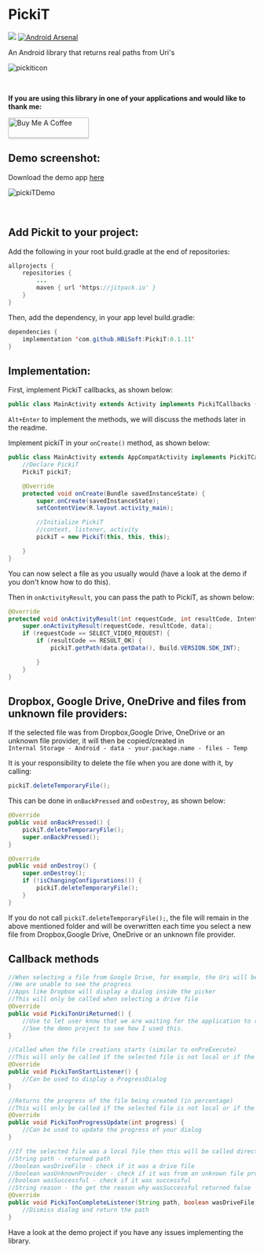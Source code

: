 # PickiT 
[![](https://jitpack.io/v/HBiSoft/PickiT.svg)](https://jitpack.io/#HBiSoft/PickiT)
[![Android Arsenal]( https://img.shields.io/badge/Android%20Arsenal-PickiT-green.svg?style=flat )]( https://android-arsenal.com/details/1/7890 )

An Android library that returns real paths from Uri's

![pickiticon](https://user-images.githubusercontent.com/35602540/63160498-37d88780-c01e-11e9-95f7-d6fac239f53b.png)

</br>

**If you are using this library in one of your applications and would like to thank me:**

<a href="https://www.buymeacoffee.com/HBiSoft" target="_blank" ><img src="https://www.buymeacoffee.com/assets/img/custom_images/orange_img.png" alt="Buy Me A Coffee" style="height: 41px !important;width: 164px !important;box-shadow: 0px 3px 2px 0px rgba(190, 190, 190, 0.5) !important;-webkit-box-shadow: 0px 3px 2px 0px rgba(190, 190, 190, 0.5) !important;" ></a>

Demo screenshot:
---

Download the demo app [here](https://github.com/HBiSoft/PickiT/releases/download/0.1.11/PickiTDemo.apk)

![pickiTDemo](https://user-images.githubusercontent.com/35602540/63206870-1c708980-c0bd-11e9-96dc-374a8a434c0e.png)

</br>

Add Pickit to your project:
---

Add the following in your root build.gradle at the end of repositories:

```java
allprojects {
    repositories {
        ...
        maven { url 'https://jitpack.io' }
    }
}
```
    
Then, add the dependency, in your app level build.gradle:

```java
dependencies {
    implementation 'com.github.HBiSoft:PickiT:0.1.11'
}
```
    
Implementation:
---
    
First, implement PickiT callbacks, as shown below:

```java
public class MainActivity extends Activity implements PickiTCallbacks {
```

`Alt+Enter` to implement the methods, we will discuss the methods later in the readme.

Implement pickiT in your `onCreate()` method, as shown below:

```java
public class MainActivity extends AppCompatActivity implements PickiTCallbacks {
    //Declare PickiT
    PickiT pickiT;

    @Override
    protected void onCreate(Bundle savedInstanceState) {
        super.onCreate(savedInstanceState);
        setContentView(R.layout.activity_main);

        //Initialize PickiT
        //context, listener, activity
        pickiT = new PickiT(this, this, this);

    }
}
```
    
You can now select a file as you usually would (have a look at the demo if you don't know how to do this).

Then in `onActivityResult`, you can pass the path to PickiT, as shown below:

```java
@Override
protected void onActivityResult(int requestCode, int resultCode, Intent data) {
    super.onActivityResult(requestCode, resultCode, data);
    if (requestCode == SELECT_VIDEO_REQUEST) {
        if (resultCode == RESULT_OK) {
            pickiT.getPath(data.getData(), Build.VERSION.SDK_INT);

        }
    }
}
```

Dropbox, Google Drive, OneDrive and files from unknown file providers:
---
    
If the selected file was from Dropbox,Google Drive, OneDrive or an unknown file provider, it will then be copied/created in</br> 
`Internal Storage - Android - data - your.package.name - files - Temp`

It is your responsibility to delete the file when you are done with it, by calling:

```java
pickiT.deleteTemporaryFile();
```
This can be done in `onBackPressed` and `onDestroy`, as shown below:

```java
@Override
public void onBackPressed() {
    pickiT.deleteTemporaryFile();
    super.onBackPressed();
}

@Override
public void onDestroy() {
    super.onDestroy();
    if (!isChangingConfigurations()) {
        pickiT.deleteTemporaryFile();
    }
}
```

If you do not call `pickiT.deleteTemporaryFile();`, the file will remain in the above mentioned folder and will be overwritten each time you select a new file from Dropbox,Google Drive, OneDrive or an unknown file provider.

    
Callback methods
---

```java
//When selecting a file from Google Drive, for example, the Uri will be returned before the file is available(if it has not yet been cached/downloaded).
//We are unable to see the progress
//Apps like Dropbox will display a dialog inside the picker
//This will only be called when selecting a drive file
@Override
public void PickiTonUriReturned() {
    //Use to let user know that we are waiting for the application to return the file
    //See the demo project to see how I used this.
}

//Called when the file creations starts (similar to onPreExecute)
//This will only be called if the selected file is not local or if the file is from an unknown file provider
@Override
public void PickiTonStartListener() {
    //Can be used to display a ProgressDialog
}

//Returns the progress of the file being created (in percentage)
//This will only be called if the selected file is not local or if the file is from an unknown file provider
@Override
public void PickiTonProgressUpdate(int progress) {
    //Can be used to update the progress of your dialog
}

//If the selected file was a local file then this will be called directly, returning the path as a String.
//String path - returned path
//boolean wasDriveFile - check if it was a drive file
//boolean wasUnknownProvider - check if it was from an unknown file provider
//boolean wasSuccessful - check if it was successful
//String reason - the get the reason why wasSuccessful returned false
@Override
public void PickiTonCompleteListener(String path, boolean wasDriveFile, boolean wasUnknownProvider, boolean wasSuccessful, String reason) {
    //Dismiss dialog and return the path
}
```
 
 Have a look at the demo project if you have any issues implementing the library.
